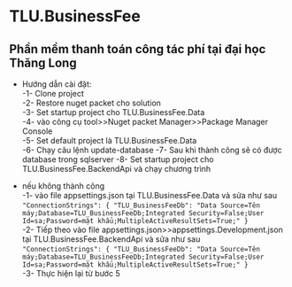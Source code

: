 # TLU.BusinessFee
## Phần mềm thanh toán công tác phí tại đại học Thăng Long
- Hướng dẫn cài đặt:  
-1- Clone project  
-2- Restore nuget packet cho solution  
-3- Set startup project cho TLU.BusinessFee.Data  
-4- vào công cụ tool>>Nuget packet Manager>>Package Manager Console  
-5- Set default project là TLU.BusinessFee.Data   
-6- Chạy câu lệnh update-database
-7- Sau khi thành công sẽ có được database trong sqlserver 
-8- Set startup project cho TLU.BusinessFee.BackendApi và chạy chương trình  
* nếu không thành công  
-1- vào file appsettings.json tại TLU.BusinessFee.Data  và sửa như sau  
``"ConnectionStrings": {
    "TLU_BusinessFeeDb": "Data Source=Tên máy;Database=TLU_BusinessFeeDb;Integrated Security=False;User Id=sa;Password=mật khẩu;MultipleActiveResultSets=True;"
    }``     
-2- Tiếp theo vào file appsettings.json>>appsettings.Development.json tại TLU.BusinessFee.BackendApi  và sửa như sau  
``"ConnectionStrings": {
    "TLU_BusinessFeeDb": "Data Source=Tên máy;Database=TLU_BusinessFeeDb;Integrated Security=False;User Id=sa;Password=mật khẩu;MultipleActiveResultSets=True;"
    }``  
-3- Thực hiện lại từ bước 5
